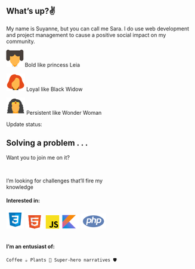 <!DOCTYPE html>
<html lang="en">
<head>
  <meta charset="UTF-8">
  <meta http-equiv="X-UA-Compatible" content="IE=edge">
  <meta name="viewport" content="width=device-width, initial-scale=1.0">
  <title>Document</title>
  <!-- LINK FONTS -->
  <link rel="preconnect" href="https://fonts.googleapis.com">
  <link rel="preconnect" href="https://fonts.gstatic.com" crossorigin>
  <link href="https://fonts.googleapis.com/css2?family=Roboto:wght@300;400;700&display=swap" rel="stylesheet">
  <link rel="stylesheet" href="style.css">
</head>
<body>
  <h2>What’s up?✌️</h2>
  <p>My name is Suyanne, but you can call me Sara. I do use web development <br>and project management  to cause a positive social impact on my community.</p>
  <main>
    <div class="characters">
      <p>
        <img src="images/LeiaIcon.svg" alt="">
        Bold like princess Leia
      </p>
      <p>
        <img src="images/ViuvaIcon.svg" alt="">
        Loyal like Black Widow
      </p>
      <p>
        <img src="images/WonderWomanIcon.svg" alt="">
        Persistent like Wonder Woman
      </p>
    </div>
    <div class="text">
      <p>
        Update status:
        <h2>Solving a <b>problem . . .</b></h2>
        Want you to join me on it? <br>
      </p><br>
      <p>
        I’m looking for challenges that’ll fire my <br> knowledge
      </p>
      <div class="technologies">
        <h4>Interested in: </h4>
        <div class="images">
          <img src="images/CssIcon.svg" alt="Css">
          <img src="images/HtmlIcon.svg" alt="HTML">
          <img src="images/JsIcon.svg" alt="JavaScript">
          <img src="images/KotlinIcon.svg" alt="Kotlin">
          <img src="images/PhpIcon.svg" alt="PHP">
        </div>
      </div>
    </div>
  </main>
  <br>
  <div class="curiosities">
    <h4>I’m an entusiast of:  </h4>
          
    Coffee ☕ Plants 🌵 Super-hero narratives 🛡️
  </div>
</body>
</html>